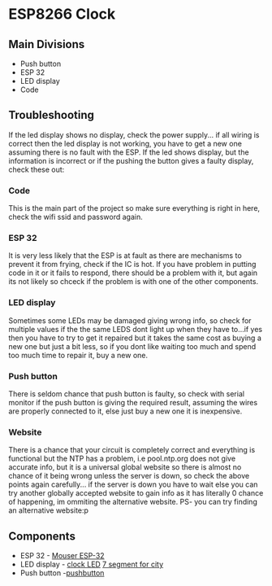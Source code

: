 # ESP8266 Clock
## Main Divisions
* Push button
* ESP 32
* LED display
* Code

## Troubleshooting
If the led display shows no display, check the power supply... if all wiring is correct then the led display is not working, you have to get a new one assuming there is no fault with the ESP.
If the led shows display, but the information is incorrect or if the pushing the button gives a faulty display, check these out:

### Code
This is the main part of the project so make sure everything is right in here, check the wifi ssid and password again.

### ESP 32
It is very less likely that the ESP is at fault as there are mechanisms to prevent it from frying, check if the IC is hot. If you have problem in putting code in it or it fails to respond, there should be a problem with it, but again its not likely so chceck if the problem is with one of the other components.

### LED display
Sometimes some LEDs may be damaged giving wrong info, so check for multiple values if the the same LEDS dont light up when they have to...if yes then you have to try to get it repaired but it takes the same cost as buying a new one but just a bit less, so if you dont like waiting too much and spend too much time to repair it, buy a new one.

### Push button
There is seldom chance that push button is faulty, so check with serial monitor if the push button is giving the required result, assuming the wires are properly connected to it, else just buy a new one it is inexpensive.

### Website
There is a chance that your circuit is completely correct and everything is functional but the NTP has a problem, i.e  pool.ntp.org does not give accurate info, but it is a universal global website so there is almost no chance of it being wrong unless the server is down, so check the above points again carefully... if the server is down you have to wait else you can try another globally accepted website to gain info as it has literally 0 chance of happening, im ommiting the alternative website. PS- you can try finding an alternative website:p

## Components
* ESP 32 - [Mouser ESP-32](https://robokits.co.in/iot-internet-of-things/esp32-development-board-wifi-bluetooth)
* LED display - [clock LED](https://www.indiamart.com/proddetail/4-digit-7-segment-display-module-for-arduino-tm1637-21664562773.html)
              [7 segment for city](https://www.indiamart.com/proddetail/seven-segment-display-20357853397.html)
* Push button -[pushbutton](https://www.googleadservices.com/pagead/aclk?sa=L&ai=DChcSEwjmr6vRvsfpAhWVrZYKHWWaDdYYABAFGgJ0bA&ohost=www.google.com&cid=CAESQeD2Y5nlCpDNKLRnX8xPldG1aTgu02Z1YENbyiKjhCu-Gdy1Rm4h3MCVbiFzE_dLHIM21nbarc0k-LhSKreFRnTW&sig=AOD64_0K8Aas0a_Lboj6j_EnBJJbovnUOQ&ctype=5&q=&ved=2ahUKEwiOj6LRvsfpAhWHxjgGHXMUCCAQ9aACegQIDxBQ&adurl=)
